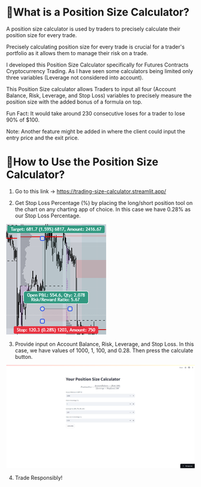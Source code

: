 # 📱What is a Position Size Calculator?
A position size calculator is used by traders to precisely calculate their position size for every trade.   

Precisely calculating position size for every trade is crucial for a trader's portfolio as it allows them to manage their risk on a trade.  

I developed this Position Size Calculator specifically for Futures Contracts Cryptocurrency Trading. As I have seen some calculators being limited only three variables (Leverage not considered into account).    

This Position Size calculator allows Traders to input all four (Account Balance, Risk, Leverage, and Stop Loss) variables to precisely measure the position size with the added bonus of a formula on top.  

Fun Fact: It would take around 230 consecutive loses for a trader to lose 90% of $100.  

Note: Another feature might be added in where the client could input the entry price and the exit price.    

# 🤔How to Use the Position Size Calculator?
1. Go to this link -> https://trading-size-calculator.streamlit.app/  

2. Get Stop Loss Percentage (%) by placing the long/short position tool on the chart on any charting app of choice. In this case we have 0.28% as our Stop Loss Percentage.    

![Long Short Position](IMAGES/long_position_screenshot.png) 

3. Provide input on Account Balance, Risk, Leverage, and Stop Loss. In this case, we have values of 1000, 1, 100, and 0.28. Then press the calculate button. 

![Position Size Calculator with Inputs](IMAGES/position_size_calculator_with_inputs.png)  

4. Trade Responsibly!  
